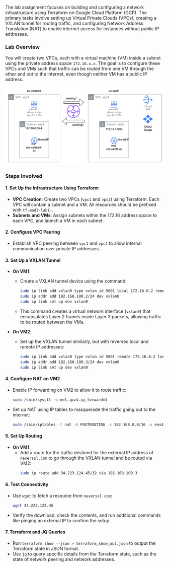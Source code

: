 The lab assignment focuses on building and configuring a network infrastructure using Terraform on Google Cloud Platform (GCP). The primary tasks involve setting up Virtual Private Clouds (VPCs), creating a VXLAN tunnel for routing traffic, and configuring Network Address Translation (NAT) to enable internet access for instances without public IP addresses.

### **Lab Overview**

You will create two VPCs, each with a virtual machine (VM) inside a subnet using the private address space `172.16.x.x`. The goal is to configure these VPCs and VMs such that traffic can be routed from one VM through the other and out to the internet, even though neither VM has a public IP address.

<img src="image/wan_system_diagram.jpg" width="700" />

### **Steps Involved**

#### 1. **Set Up the Infrastructure Using Terraform**
   - **VPC Creation**: Create two VPCs (`vpc1` and `vpc2`) using Terraform. Each VPC will contain a subnet and a VM. All resources should be prefixed with `tf-mod3-lab1-`.
   - **Subnets and VMs**: Assign subnets within the 172.16 address space to each VPC, and launch a VM in each subnet.

#### 2. **Configure VPC Peering**
   - Establish VPC peering between `vpc1` and `vpc2` to allow internal communication over private IP addresses.

#### 3. **Set Up a VXLAN Tunnel**
   - **On VM1**:
     - Create a VXLAN tunnel device using the command: 
       ```bash
       sudo ip link add vxlan0 type vxlan id 5001 local 172.16.0.2 remote 172.16.1.2 dev ens4 dstport 50000
       sudo ip addr add 192.168.100.2/24 dev vxlan0
       sudo ip link set up dev vxlan0
       ```
     - This command creates a virtual network interface (`vxlan0`) that encapsulates Layer 2 frames inside Layer 3 packets, allowing traffic to be routed between the VMs.

   - **On VM2**:
     - Set up the VXLAN tunnel similarly, but with reversed local and remote IP addresses:
       ```bash
       sudo ip link add vxlan0 type vxlan id 5001 remote 172.16.0.2 local 172.16.1.2 dev ens4 dstport 50000
       sudo ip addr add 192.168.100.3/24 dev vxlan0
       sudo ip link set up dev vxlan0
       ```

#### 4. **Configure NAT on VM2**
   - Enable IP forwarding on VM2 to allow it to route traffic:
     ```bash
     sudo /sbin/sysctl -w net.ipv4.ip_forward=1
     ```
   - Set up NAT using IP tables to masquerade the traffic going out to the internet:
     ```bash
     sudo /sbin/iptables -t nat -A POSTROUTING -s 192.168.0.0/16 -o ens4 -j MASQUERADE
     ```

#### 5. **Set Up Routing**
   - **On VM1**:
     - Add a route for the traffic destined for the external IP address of `neverssl.com` to go through the VXLAN tunnel and be routed via VM2:
       ```bash
       sudo ip route add 34.223.124.45/32 via 192.168.100.3
       ```

#### 6. **Test Connectivity**
   - Use `wget` to fetch a resource from `neverssl.com`:
     ```bash
     wget 34.223.124.45
     ```
   - Verify the download, check the contents, and run additional commands like pinging an external IP to confirm the setup.

#### 7. **Terraform and JQ Queries**
   - Run `terraform show --json > terraform_show_out.json` to output the Terraform state in JSON format.
   - Use `jq` to query specific details from the Terraform state, such as the state of network peering and network addresses.

